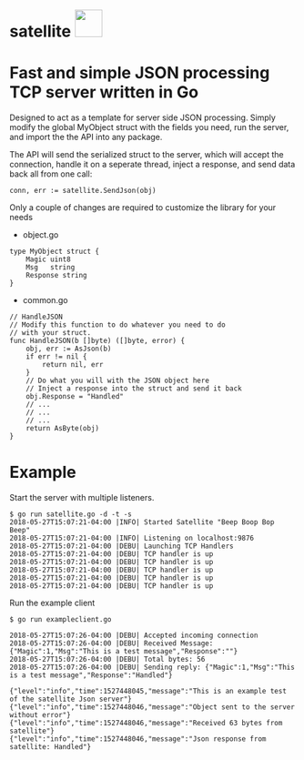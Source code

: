 # satellite  <img src="https://image.flaticon.com/icons/svg/917/917274.svg" width="48">

# Fast and simple JSON processing TCP server written in Go

Designed to act as a template for server side JSON processing.
Simply modify the global MyObject struct with the fields you need, run the server, and import the the API into any package.

The API will send the serialized struct to the server, which will accept the connection, handle it on a seperate thread, inject a response, and send data back all from one call:

` conn, err := satellite.SendJson(obj) `

Only a couple of changes are required to customize the library for your needs

* object.go
```
type MyObject struct {
	Magic uint8
	Msg   string
	Response string
}
```

* common.go 
```
// HandleJSON
// Modify this function to do whatever you need to do
// with your struct.
func HandleJSON(b []byte) ([]byte, error) {
	obj, err := AsJson(b)
	if err != nil {
		return nil, err
	}
	// Do what you will with the JSON object here
	// Inject a response into the struct and send it back
	obj.Response = "Handled"
	// ...
	// ...
	// ...
	return AsByte(obj)
}
```


# Example

Start the server with multiple listeners.
```
$ go run satellite.go -d -t -s
2018-05-27T15:07:21-04:00 |INFO| Started Satellite "Beep Boop Bop Beep" 
2018-05-27T15:07:21-04:00 |INFO| Listening on localhost:9876
2018-05-27T15:07:21-04:00 |DEBU| Launching TCP Handlers
2018-05-27T15:07:21-04:00 |DEBU| TCP handler is up
2018-05-27T15:07:21-04:00 |DEBU| TCP handler is up
2018-05-27T15:07:21-04:00 |DEBU| TCP handler is up
2018-05-27T15:07:21-04:00 |DEBU| TCP handler is up
2018-05-27T15:07:21-04:00 |DEBU| TCP handler is up
```

Run the example client 
```
$ go run exampleclient.go
```

```
2018-05-27T15:07:26-04:00 |DEBU| Accepted incoming connection
2018-05-27T15:07:26-04:00 |DEBU| Received Message: {"Magic":1,"Msg":"This is a test message","Response":""}                                                                                                                                                                                                                                                                                                                                                                                                                                                                                                                                                                                                                                                                                                                                                                                                                                                                                                                                                                                                        
2018-05-27T15:07:26-04:00 |DEBU| Total bytes: 56
2018-05-27T15:07:26-04:00 |DEBU| Sending reply: {"Magic":1,"Msg":"This is a test message","Response":"Handled"}
```

```
{"level":"info","time":1527448045,"message":"This is an example test of the satellite Json server"}
{"level":"info","time":1527448046,"message":"Object sent to the server without error"}
{"level":"info","time":1527448046,"message":"Received 63 bytes from satellite"}
{"level":"info","time":1527448046,"message":"Json response from satellite: Handled"}
```
